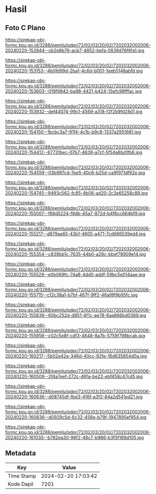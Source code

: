 # Hasil

## Foto C Plano

https://sirekap-obj-formc.kpu.go.id/3288/pemilu/pdpr/72/02/03/20/02/7202032002006-20240220-152844--cb2e8b76-acb7-4852-befa-0839d76f6fa1.jpg

https://sirekap-obj-formc.kpu.go.id/3288/pemilu/pdpr/72/02/03/20/02/7202032002006-20240220-153153--4b0fd99d-2ba1-4c6d-b001-1eeb5148abfd.jpg

https://sirekap-obj-formc.kpu.go.id/3288/pemilu/pdpr/72/02/03/20/02/7202032002006-20240220-153603--019f9842-ba98-4421-b424-13efc99fffac.jpg

https://sirekap-obj-formc.kpu.go.id/3288/pemilu/pdpr/72/02/03/20/02/7202032002006-20240220-153932--def44074-99c1-4569-a318-f2f2b9fd28d1.jpg

https://sirekap-obj-formc.kpu.go.id/3288/pemilu/pdpr/72/02/03/20/02/7202032002006-20240220-154150--1bcbc3a7-91f4-4c1b-b9c8-1337a2951681.jpg

https://sirekap-obj-formc.kpu.go.id/3288/pemilu/pdpr/72/02/03/20/02/7202032002006-20240220-154412--67731bec-07b7-4639-a7cf-5f54a8bd1fb6.jpg

https://sirekap-obj-formc.kpu.go.id/3288/pemilu/pdpr/72/02/03/20/02/7202032002006-20240220-154559--03b997cd-7ee5-40c6-b25d-ca9f971df92e.jpg

https://sirekap-obj-formc.kpu.go.id/3288/pemilu/pdpr/72/02/03/20/02/7202032002006-20240220-154745--9493c562-fc85-4b06-ad20-2c3e65258c89.jpg

https://sirekap-obj-formc.kpu.go.id/3288/pemilu/pdpr/72/02/03/20/02/7202032002006-20240220-155007--f88d5224-f9db-45a7-872d-b4f6cc664bf9.jpg

https://sirekap-obj-formc.kpu.go.id/3288/pemilu/pdpr/72/02/03/20/02/7202032002006-20240220-155217--d879aa65-43b1-4605-a471-7cd686539ed4.jpg

https://sirekap-obj-formc.kpu.go.id/3288/pemilu/pdpr/72/02/03/20/02/7202032002006-20240220-155354--c839bb1c-7635-44b0-a28c-bbef78909e14.jpg

https://sirekap-obj-formc.kpu.go.id/3288/pemilu/pdpr/72/02/03/20/02/7202032002006-20240220-155529--e0b069fc-74a8-4dd0-addf-59bc5e014aae.jpg

https://sirekap-obj-formc.kpu.go.id/3288/pemilu/pdpr/72/02/03/20/02/7202032002006-20240220-155715--c12c38a1-b7bf-467f-9ff2-46af8f9b95fc.jpg

https://sirekap-obj-formc.kpu.go.id/3288/pemilu/pdpr/72/02/03/20/02/7202032002006-20240220-155839--60bc252d-d951-4f1c-ae78-6aa886bd0389.jpg

https://sirekap-obj-formc.kpu.go.id/3288/pemilu/pdpr/72/02/03/20/02/7202032002006-20240220-155958--c02c5e8f-cdf3-4648-8a7b-5759f798bcab.jpg

https://sirekap-obj-formc.kpu.go.id/3288/pemilu/pdpr/72/02/03/20/02/7202032002006-20240220-160217--5b02e42e-346d-40cc-92fe-16d635854d0a.jpg

https://sirekap-obj-formc.kpu.go.id/3288/pemilu/pdpr/72/02/03/20/02/7202032002006-20240220-160509--2f4a7eef-272c-46fa-be22-ebf458c47cd5.jpg

https://sirekap-obj-formc.kpu.go.id/3288/pemilu/pdpr/72/02/03/20/02/7202032002006-20240220-160636--d08745df-fbd3-416f-a3f2-84a2d541ed21.jpg

https://sirekap-obj-formc.kpu.go.id/3288/pemilu/pdpr/72/02/03/20/02/7202032002006-20240220-160836--d0929c5d-6c32-456e-b79f-1947895ef954.jpg

https://sirekap-obj-formc.kpu.go.id/3288/pemilu/pdpr/72/02/03/20/02/7202032002006-20240220-161030--b782ea30-96f2-48c7-b986-b3f5f189d105.jpg


## Metadata

| Key        | Value               |
| ---------- | ------------------- |
| Time Stamp | 2024-02-20 17:03:42 |
| Kode Dapil | 7201                |



